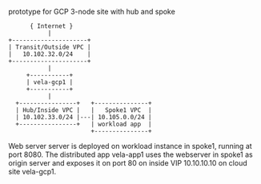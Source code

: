 prototype for GCP 3-node site with hub and spoke

```
      { Internet }
           |
+---------------------+
| Transit/Outside VPC |
|   10.102.32.0/24    |
+---------------------+
           |
     +-----------+
     | vela-gcp1 |
     +-----------+
           |
  +----------------+   +---------------+
  | Hub/Inside VPC |   |   Spoke1 VPC  |
  | 10.102.33.0/24 |---| 10.105.0.0/24 |
  +----------------+   | workload app  |
                       +---------------+
```

Web server server is deployed on workload instance in spoke1, running at port 8080.
The distributed app vela-app1 uses the webserver in spoke1 as origin server and exposes
it on port 80 on inside VIP 10.10.10.10 on cloud site vela-gcp1.

